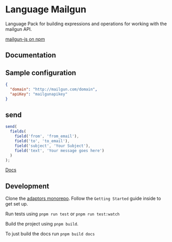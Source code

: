 # Language Mailgun

Language Pack for building expressions and operations for working with the
mailgun API.

[mailgun-js on npm](https://www.npmjs.com/package/mailgun-js)

## Documentation

## Sample configuration

```json
{
  "domain": "http://mailgun.com/domain",
  "apiKey": "mailgunapikey"
}
```

## send

```js
send(
  fields(
    field('from', 'from_email'),
    field('to', 'to_email'),
    field('subject', 'Your Subject'),
    field('text', 'Your message goes here')
  )
);
```

[Docs](docs/index)

## Development

Clone the [adaptors monorepo](https://github.com/OpenFn/adaptors). Follow the
`Getting Started` guide inside to get set up.

Run tests using `pnpm run test` or `pnpm run test:watch`

Build the project using `pnpm build`.

To just build the docs run `pnpm build docs`
